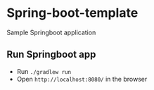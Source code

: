 Spring-boot-template
=====================================
Sample Springboot application  

## Run Springboot app
* Run `./gradlew run` 
* Open `http://localhost:8080/` in the browser